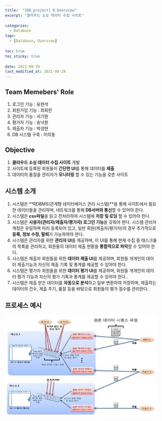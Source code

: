 ```yaml
---
title:  "[DB_project] 0.Overview"
excerpt: "클라우드 소싱 데이터 수집 사이트"

categories:
  - Database
tags:
  - [Database, Overview]

toc: true
toc_sticky: true
 
date: 2021-09-29
last_modified_at: 2021-09-29
---
```

## Team Memebers' Role
1. 로그인 기능 : 유현석
2. 회원가입 기능 : 최희란
3. 관리자 기능 : 서기원
4. 평가자 기능 : 송낙원
5. 제출자 기능 : 박성현
6. DB 시스템 구축 : 이의동

## Objective
1. **클라우드 소싱 데이터 수집 사이트** 개발
2. 사이트에 등록된 회원들이 **간단한 UI**를 통해 데이터를 **제출**
3. 데이터의 품질을 관리자가 **모니터링** 할 수 있는 기능을 갖춘 사이트

## 시스템 소개
1. 시스템은 **RDBMS(관계형 데이터베이스 관리 시스템)**을 통해 사이트에서 필요한 데이터들을 관리하며, 네트워크를 통해 **DB서버와 통신**할 수 있어야 한다.
2. 시스템은 **csv파일**을 읽고 전처리하여 시스템에 **저장 및 로딩** 할 수 있어야 한다.
3. 시스템은 **사용자(관리자/제출자/평가자) 로그인 기능**을 갖춰야 한다. 시스템 관리자 계정은 유일하며 미리 등록되어 있고, 일반 회원(제출자/평가자)의 경우 추가적으로 **등록, 정보 수정, 탈퇴**가 가능하여야 한다.
4. 시스템은 관리자를 위한 **관리자 UI**를 제공하며, 이 UI를 통해 현재 수집 중 태스크들의 목록을 관리하고, 회원들의 데이터 제출 현황을 **통합적으로 파악**할 수 있어야 한다. 
5. 시스템은 제출자 회원들을 위한 **데이터 제출 UI**를 제공하며, 회원들 개개인의 데이터 제출기능과 자신의 제출 기록 및 통계를 제공할 수 있어야 한다. 
6. 시스템은 평가자 회원들을 위한 **데이터 평가 UI**를 제공하며, 회원들 개개인의 데이터 평가 기능과 자신의 평가 기록과 통계를 제공할 수 있어야 한다.. 
7. 시스템은 제출 받은 데이터를 **자동으로 분석**하고 일부 변환하여 저장하며, 제출하는 데이터의 건수, 제출 주기, 품질 등을 바탕으로 회원들의 평가 점수를 관리한다.

## 프로세스 예시
![Process EX](/assets/images/db_pj_1.png)
